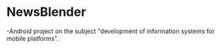 # NewsBlender
-Android project on the subject "development of information systems for mobile platforms".
